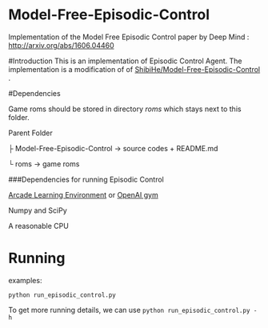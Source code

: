# Model-Free-Episodic-Control
Implementation of the Model Free Episodic Control paper by Deep Mind : http://arxiv.org/abs/1606.04460

#Introduction
This is an implementation of Episodic Control Agent. The implementation is a modification of of [ShibiHe/Model-Free-Episodic-Control
](https://github.com/ShibiHe/Model-Free-Episodic-Control).

#Dependencies

Game roms should be stored in directory *roms* which stays next to this folder.

Parent Folder

├ Model-Free-Episodic-Control -> source codes + README.md

└ roms -> game roms

###Dependencies for running Episodic Control

[Arcade Learning Environment](https://github.com/mgbellemare/Arcade-Learning-Environment) or [OpenAI gym](https://github.com/openai/gym)
 
 Numpy and SciPy
 
 A reasonable CPU
 
# Running
examples:

`python run_episodic_control.py`

To get more running details, we can use `python run_episodic_control.py -h`

